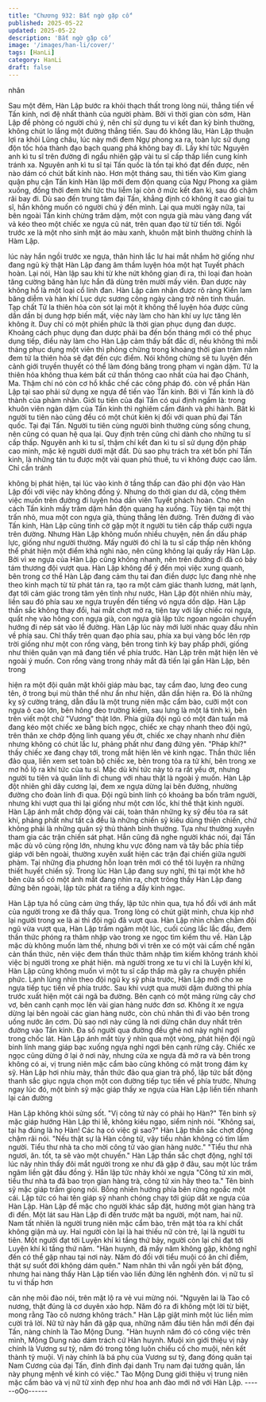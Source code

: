 ```yaml
---
title: "Chương 932: Bất ngờ gặp cố"
published: 2025-05-22
updated: 2025-05-22
description: 'Bất ngờ gặp cố'
image: '/images/han-li/cover/'
tags: [HanLi]
category: HanLi
draft: false
---
```


nhân

Sau một đêm, Hàn Lập bước ra khỏi thạch thất trong lòng núi,
thẳng tiến về Tấn kinh, nơi đệ nhất thành của người phàm.
Bởi vì thời gian còn sớm, Hàn Lập đề phòng có người chú ý, nên
chỉ sử dụng tu vi kết đan kỳ bình thường, không chút lo lắng một
đường thẳng tiến.
Sau đó không lâu, Hàn Lập thuận lợi ra khỏi Lũng châu, lúc này
mới đem Ngự phong xa ra, toàn lực sử dụng độn tốc hóa thành
đạo bạch quang phá không bay đi.
Lấy khí tức Nguyên anh kì tu sĩ trên đường đi ngẩu nhiên gặp vài
tu sĩ cấp thấp liền cung kính tránh xa. Nguyên anh kì tu sĩ tại Tấn
quốc là tồn tại khó đạt đến được, nên nào dám có chút bất kính
nào.
Hơn một tháng sau, thì tiến vào Kim giang quận phụ cận Tấn kinh
Hàn lập mới đem độn quang của Ngự Phong xa giảm xuống,
đồng thời đem khí tức thu liễm lại còn ở mức kết đan kì, sau đó
chậm rãi bay đi.
Dù sao đến trung tâm đại Tấn, khẳng định có không ít cao giai tu
sĩ, hắn không muốn có người chú ý đến mình.
Lại qua mười ngày nữa, tai bên ngoài Tấn kinh chừng trăm dặm,
một con ngựa già màu vàng đang vất vả kéo theo một chiếc xe
ngựa cũ nát, trên quan đạo từ từ tiến tới.
Ngồi trước xe là một nho sinh mặt áo màu xanh, khuôn mặt bình
thường chính là Hàm Lập.

lúc này hắn ngồi trước xe ngựa, thân hình lắc lư hai mắt nhắm hờ
giống như đang ngủ kỳ thật Hàn Lập đang âm thầm luyện hóa
một hạt Tuyết phách hoàn.
Lại nói, Hàn lập sau khi từ khe nứt không gian đi ra, thì loại đan
hoàn tăng cường băng hàn lực hắn đã dùng trên mười mấy viên.
Đan dược này không hổ là một loại cổ linh đan. Hàn Lập cảm
nhận được rõ ràng Kiền lam băng diễm và hàn khí Lục dực
sương công ngày càng trở nên tinh thuần.
Tạp chất Tử la thiên hỏa còn sót lại một ít không thể luyện hóa
được cũng dần dần bị dung hợp biến mất, việc này làm cho hàn
khí uy lực tăng lên không ít.
Duy chỉ có một phiền phức là thời gian phục dụng đan dược.
Khoảng cách phục dụng đan dược phải ba đến bốn tháng mới có
thể phục dụng tiếp, điều này làm cho Hàn Lập cảm thấy bất đắc
dĩ, nếu không thì mỗi tháng phục dụng một viên thì phỏng chừng
trong khoảng thời gian trăm năm đem tử la thiên hỏa sẽ đạt đến
cực điểm. Nói không chừng sẽ tu luyện đến cảnh giới truyền
thuyết có thể làm đóng băng trong phạm vi ngàn dặm.
Tử la thiên hỏa không thua kém bất cứ thần thông cao nhất của
hai đạo Chánh, Ma. Thậm chí nó còn cơ hồ khắc chế các công
pháp đó.
còn về phần Hàn Lập tại sao phải sử dụng xe ngựa để tiến vào
Tấn kinh. Bởi vì Tấn kinh là đô thành của phàm nhân. Giới tu tiên
của đại Tấn có qui định ngầm là: trong khuôn viên ngàn dặm của
Tấn kinh thì nghiêm cấm đánh và phi hành. Bât kì người tu tiên
nào cũng đều có một chút kiên kị đối với quan phủ đại Tấn quốc.
Tại đại Tấn. Người tu tiên cùng người bình thường cùng sống
chung, nên cũng có quan hệ qua lại. Quy định trên cũng chỉ dành
cho những tu sĩ cấp thấp. Nguyên anh kì tu sĩ, thậm chí kết đan kì
tu sĩ sử dụng độn pháp cao minh, mặc kệ người dưới mặt đất.
Dù sao phụ trách tra xét bốn phí Tấn kinh, là những tán tu được
một vài quan phủ thuê, tu vi không được cao lắm. Chỉ cần tránh

không bị phát hiện, tại lúc vào kinh ở tầng thấp can đảo phi độn
vào
Hàn Lập đối với việc này không đồng ý.
Nhưng do thời gian dư dã, cộng thêm việc muốn trên đường đi
luyện hóa dần viên Tuyết phách hoàn. Cho nên cách Tấn kinh
mấy trăm dặm hắn độn quang hạ xuống. Tùy tiện tại một thị trấn
nhỏ, mua một con ngựa già, thủng thẳng lên đường.
Trên đường đi vào Tấn kinh, Hàn Lập cũng tình cờ gặp một ít
người tu tiên cấp thấp cưỡi ngựa trên đường. Nhưng Hàn Lập
không muốn nhiều chuyện, nên ẩn dấu pháp lực, giống như
người thường. Mấy người đó chỉ là tu sĩ cấp thấp nên không thể
phát hiện một điểm khả nghi nào, nên cũng không lại quấy rầy
Hàn Lập.
Bởi vì xe ngựa của Hàn Lập cũng không nhanh, nên trên đường
đi đã có bảy tám thương đội vượt qua.
Hàn Lập không để ý đến mọi việc xung quanh, bên trong cơ thể
Hàn Lập đang cảm thụ tai đan điền dược lực đang nhè nhẹ theo
kinh mạch từ từ phát tán ra, tạo ra một cảm giác thanh lương, mát
lạnh, đạt tới cảm giác trong tâm yên tĩnh như nước, Hàn Lập đột
nhiên nhíu mày, liền sau đó phía sau xe ngựa truyền đến tiếng vó
ngựa dồn dập.
Hàn Lập thần sắc không thay đổi, hai mắt chợt mở ra, tiện tay với
lấy chiếc roi ngựa, quất nhẹ vào hông con ngựa già, con ngựa già
lập tức ngoan ngoãn chuyển hướng đi nép sát vào lề đường.
Hàn Lập lúc này mới lười nhác quay đầu nhìn về phía sau.
Chỉ thấy trên quan đạo phía sau, phía xa bụi vàng bốc lên rợp trời
giống như một con rồng vàng, bên trong tinh kỳ bay phấp phới,
giống như thiên quân vạn mã đang tiến về phía trước.
Hàn Lập trên mặt hiện lên vẻ ngoài ý muốn.
Con rồng vàng trong nháy mắt đã tiến lại gần Hàn Lập, bên trong

hiện ra một đội quân mặt khôi giáp màu bạc, tay cầm đao, lưng
đeo cung tên, ở trong bụi mù thân thể như ẩn như hiện, dần dần
hiện ra.
Đó là những kỵ sỹ cường tráng, dẫn đầu là một trung niên mặc
cẩm bào, cưỡi một con ngựa ô cao lớn, bên hông đeo trường
kiếm, sau lưng là một lá tinh kì, bên trên viết một chữ "Vương"
thật lớn. Phía giữa đội ngũ có một đàn tuấn mã đang kéo một
chiếc xe bằng bích ngọc, chiếc xe chạy nhanh theo đội ngũ, trên
thân xe chớp động linh quang yếu ớt, chiếc xe chạy nhanh như
điên nhưng không có chút lắc lư, phảng phất như đang đứng yên.
"Pháp khí?" thấy chiếc xe đang chạy tới, trong mắt hiện lên vẻ
kinh ngạc. Thần thức liền đảo qua, liền xem set toàn bộ chiếc xe,
bên trong tỏa ra tử khí, bên trong xe mơ hồ lộ ra khí tức của tu sĩ.
Mặc dù khí tức này tỏ ra rất yếu ớt, nhưng người tu tiên và quân
lính đi chung với nhau thật là ngoài ý muốn.
Hàn Lập đột nhiên ghì dây cương lại, đem xe ngựa dừng lại bên
đường, nhường đường cho đoàn lính đi qua.
Đội ngũ binh lính có khoảng ba bốn trăm người, nhưng khi vượt
qua thì lại giống như một cơn lốc, khí thế thật kinh người.
Hàn Lập ánh mắt chớp động vài cái, toàn thân những kỵ sỹ đều
tỏa ra sát khí, phảng phất như tất cả đều là những chiến sỹ kiêu
dũng thiện chiến, chứ không phải là những quân sỹ thủ thành
bình thường. Tựa như thường xuyên tham gia các trận chiến sát
phạt.
Hắn cũng đã nghe người khác nói, đại Tấn mặc dù vô cùng rộng
lớn, nhưng khu vực đông nam và tây bắc phía tiếp giáp với bên
ngoài, thường xuyên xuất hiện các trận đại chiến giữa người
phàm. Tại những địa phương hỗn loạn trên mới có thể tôi luyện ra
những thiết huyết chiến sỹ.
Trong lúc Hàn Lập đang suy nghĩ, thì tại một khe hở bên cửa sổ
có một ánh mắt đang nhìn ra, chợt trông thấy Hàn Lập đang đứng
bên ngoài, lập tức phát ra tiếng a đầy kinh ngạc.

Hàn Lập tựa hồ cũng cảm ứng thấy, lập tức nhìn qua, tựa hồ đồi
với ánh mắt của người trong xe đã thấy qua.
Trong lòng có chút giật mình, chưa kịp nhớ lại người trong xe là ai
thì đội ngũ đã vượt qua.
Hàn Lập nhìn chằm chằm đội ngũ vừa vượt qua, Hàn Lập trầm
ngâm một lúc, cuối cùng lắc lắc đầu, đem thần thức phóng ra
thâm nhập vào trong xe ngọc tìm kiếm thu về. Hàn Lập mặc dù
không muốn làm thế, nhưng bởi vì trên xe có một vài cấm chế
ngăn cản thần thức, nên việc đem thần thức thâm nhập tìm kiếm
không tránh khỏi việc bị người trong xe phát hiện.
mà người trong xe tu vi chỉ là Luyện khí kì, Hàn Lập cũng không
muốn vì một tu sĩ cấp thấp mà gây ra chuyện phiền phức.
Lạnh lùng nhìn theo đội ngũ kỵ sỹ phía trước, Hàn Lập mới cho
xe ngựa tiếp tục tiến về phía trước.
Sau khi vượt qua mười dặm đường thì phía trước xuất hiện một
cái ngã ba đường. Bên cạnh có một mãng rừng cây chơ vơ, bên
canh cạnh mọc lên vài gian hàng nước đơn sơ.
Không ít xe ngựa dừng lại bên ngoài các gian hàng nước, còn
chủ nhân thì đi vào bên trong uống nước ăn cơm. Dù sao nơi này
cũng là nơi dừng chân duy nhất trên đường vào Tấn kinh. Đa số
người qua đường đều ghé nơi này nghỉ ngơi trong chốc lát.
Hàn Lập ánh mắt tùy ý nhìn qua một vòng, phát hiện đội ngũ binh
lính mang giáp bạc xuống ngựa nghỉ ngơi bên cạnh rừng cây.
Chiếc xe ngọc cũng dừng ở lại ở nơi này, nhưng cửa xe ngựa đã
mở ra và bên trong không có ai, vị trung niên mặc cẩm bào cũng
không có mặt trong đám kỵ sỹ.
Hàn Lập hơi nhíu mày, thần thức đảo qua gian trà phổ, lập tức bất
động thanh sắc giục ngựa chọn một con đường tiếp tục tiến về
phía trước.
Nhưng ngay lúc đó, một binh sỹ mặc giáp thấy xe ngựa của Hàn
Lập liền tiến nhanh lại cản đường

Hàn Lập không khỏi sửng sốt.
"Vị công tử này có phải họ Hàn?" Tên binh sỹ mặc giáp hướng
Hàn Lập thi lễ, không kiêu ngạo, siểm nịnh nói.
"Không sai, tại hạ đúng là họ Hàn! Các hạ có việc gì sao?" Hàn
Lập thần sắc chợt động chậm rãi nói.
"Nếu thật sự là Hàn công tử, vậy tiểu nhân không có tìm lầm
người. Tiểu thư nhà ta cho mời công tử vào gian hàng nước."
"Tiểu thư nhà ngươi, ân. tốt, ta sẽ vào một chuyến." Hàn Lập thần
sắc chợt động, nghĩ tới lúc nãy nhìn thấy đôi mắt người trong xe
như đã gặp ở đâu, sau một lúc trầm ngâm liền gật đầu đồng ý.
Hắn lập tức nhảy khỏi xe ngựa
"Công tử xin mời, tiểu thư nhà ta đã bao trọn gian hàng trà, công
tử xin hãy theo ta." Tên binh sỹ mặc giáp trầm giọng nói. Bỗng
nhiên hướng phía bên rừng ngoắc một cái. Lập tức có hai tên
giáp sỹ nhanh chóng chạy tới giúp dắt xe ngựa của Hàn Lập.
Hàn Lập để mặc cho người khác sắp đặt, hướng một gian hàng
trà đi đến.
Một lát sau Hàn Lập đi đến trước mặt ba người, một nam, hai nữ.
Nam tất nhiên là người trung niên mặc cẩm bào, trên mặt tỏa ra
khí chất không giận mà uy.
Hai người còn lại là hai thiếu nữ còn trẻ, lại là người tu tiên. Một
người đạt tới Luyện khí kì tầng thứ bảy, người còn lại chỉ đạt tới
Luyện khí kì tầng thứ năm.
"Hàn huynh, đã mấy năm không gặp, không nghĩ đến có thể gặp
nhau tại nơi này. Năm đó đối với tiểu muội có ân chỉ điểm, thật sự
suốt đời không dám quên."
Nam nhân thì vẫn ngồi yên bất động, nhưng hai nàng thấy Hàn
Lập tiến vào liền đứng lên nghênh đón. vị nữ tu sĩ tu vi thấp hơn

căn nhẹ môi đào nói, trên mặt lộ ra vẻ vui mừng nói.
"Nguyên lai là Tào cô nương, thật đúng là cơ duyên xảo hợp. Năm
đó ra đi không một lời từ biệt, mong rằng Tào cô nương không
trách." Hàn Lập giật mình một lúc liền mỉm cười trả lời.
Nữ tử này hắn đã gặp qua, những năm đầu tiên hắn mới đến đại
Tấn, nàng chính là Tào Mộng Dung.
"Hàn huynh năm đó có công việc trên mình, Mộng Dung nào dám
trách cứ Hàn huynh. Muội xin giới thiệu vị này chính là Vương sư
tỷ, năm đó trong tông luôn chiếu cố cho muội, nên kết thành tỷ
muội. Vị này chính là bá phụ của Vương sư tỷ, đang đóng quân
tại Nam Cương của đại Tấn, đỉnh đỉnh đại danh Trụ nam đại
tướng quân, lần này phụng mệnh về kinh có việc." Tào Mộng
Dung giới thiệu vị trung niên mặc cẩm bào và vị nữ tử xinh đẹp
như hoa anh đào mới nở với Hàn Lập.
------oOo------
